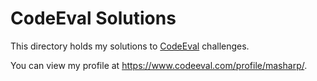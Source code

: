 # CodeEval Solutions
This directory holds my solutions to [CodeEval](https://www.codeeval.com/) challenges.

You can view my profile at https://www.codeeval.com/profile/masharp/.
